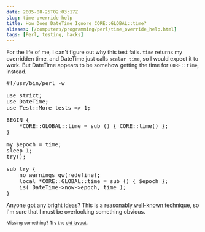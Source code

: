 ```yaml
--- 
date: 2005-08-25T02:03:17Z
slug: time-override-help
title: How Does DateTime Ignore CORE::GLOBAL::time?
aliases: [/computers/programming/perl/time_override_help.html]
tags: [Perl, testing, hacks]
---
```


<p>For the life of me, I can't figure out why this test fails. <code>time</code> returns my overridden time, and DateTime just calls <code>scalar time</code>, so I would expect it to work. But DateTime appears to be somehow getting the time for <code>CORE::time</code>, instead.</p>

<pre>
#!/usr/bin/perl -w

use strict;
use DateTime;
use Test::More tests =&gt; 1;

BEGIN {
    *CORE::GLOBAL::time = sub () { CORE::time() };
}

my $epoch = time;
sleep 1;
try();

sub try {
    no warnings qw(redefine);
    local *CORE::GLOBAL::time = sub () { $epoch };
    is( DateTime-&gt;now-&gt;epoch, time );
}
</pre>

<p>Anyone got any bright ideas? This is a <a href="http://use.perl.org/~geoff/journal/20660" title="">reasonably well-known technique</a>, so I'm sure that I must be overlooking something obvious.</p>

<p class="past"><small>Missing something? Try the <a rel="nofollow" href="http://past.justatheory.com/computers/programming/perl/time_override_help.html">old layout</a>.</small></p>


